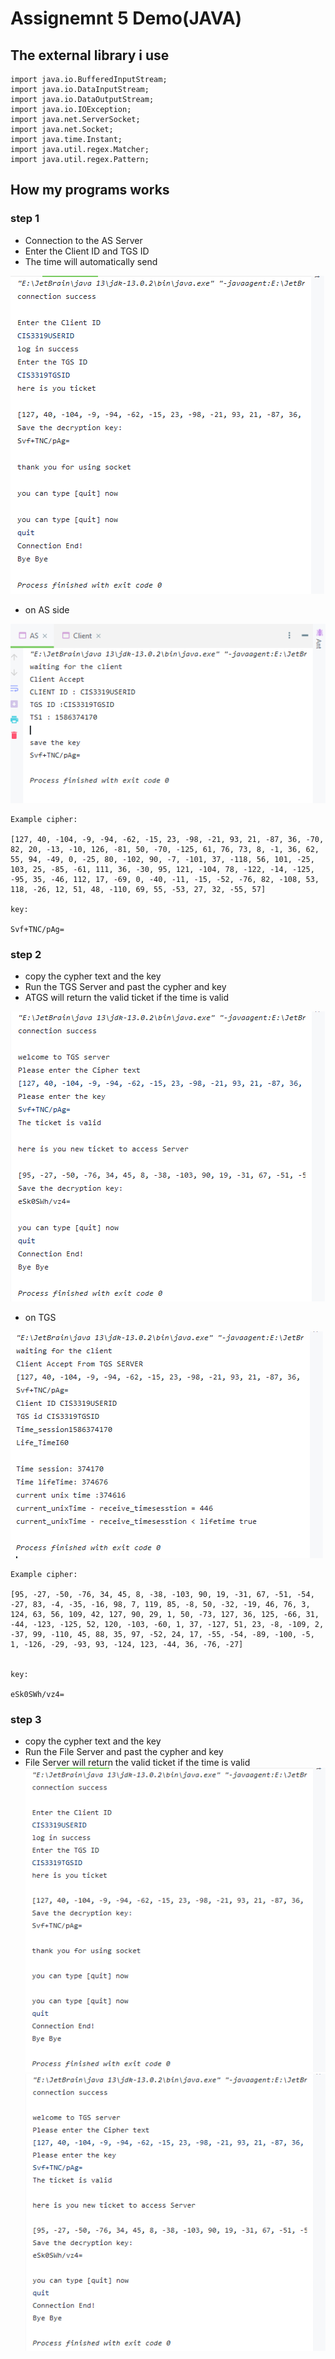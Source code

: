 # Assignemnt 5 Demo(JAVA)


## The external library i use
```
import java.io.BufferedInputStream;
import java.io.DataInputStream;
import java.io.DataOutputStream;
import java.io.IOException;
import java.net.ServerSocket;
import java.net.Socket;
import java.time.Instant;
import java.util.regex.Matcher;
import java.util.regex.Pattern;
```

## How my programs works

### step 1
* Connection to the AS Server
* Enter the Client ID and TGS ID
* The time will automatically send

![Client_from_AS](Client_from_AS.PNG)

* on AS side
  
![](On_AS_Side_to_client.png)

```
Example cipher:

[127, 40, -104, -9, -94, -62, -15, 23, -98, -21, 93, 21, -87, 36, -70, 82, 20, -13, -10, 126, -81, 50, -70, -125, 61, 76, 73, 8, -1, 36, 62, 55, 94, -49, 0, -25, 80, -102, 90, -7, -101, 37, -118, 56, 101, -25, 103, 25, -85, -61, 111, 36, -30, 95, 121, -104, 78, -122, -14, -125, -95, 35, -46, 112, 17, -69, 0, -40, -11, -15, -52, -76, 82, -108, 53, 118, -26, 12, 51, 48, -110, 69, 55, -53, 27, 32, -55, 57]

key:

Svf+TNC/pAg=
```



### step 2
* copy the cypher text and the key
* Run the TGS Server and past the cypher and key
* ATGS will return the valid ticket if the time is valid 

![](Valid_ticket_from_AS.png)
* on TGS

![](On_TGS_side.png)


```
Example cipher:

[95, -27, -50, -76, 34, 45, 8, -38, -103, 90, 19, -31, 67, -51, -54, -27, 83, -4, -35, -16, 98, 7, 119, 85, -8, 50, -32, -19, 46, 76, 3, 124, 63, 56, 109, 42, 127, 90, 29, 1, 50, -73, 127, 36, 125, -66, 31, -44, -123, -125, 52, 120, -103, -60, 1, 37, -127, 51, 23, -8, -109, 2, -37, 99, -110, 45, 88, 35, 97, -52, 24, 17, -55, -54, -89, -100, -5, 1, -126, -29, -93, 93, -124, 123, -44, 36, -76, -27]


key:

eSk0SWh/vz4=
```

### step 3
* copy the cypher text and the key
* Run the File Server and past the cypher and key
* File Server will return the valid ticket if the time is valid 
![](Client_from_AS.png)
![](Valid_ticket_from_AS.png)

